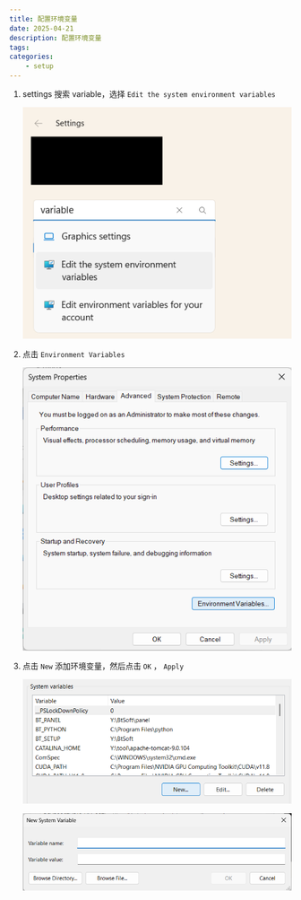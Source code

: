 ```yaml
---
title: 配置环境变量
date: 2025-04-21
description: 配置环境变量
tags: 
categories:
    - setup
---
```


1. settings 搜索 variable，选择 `Edit the system environment variables`
   
   ![alt text](image-8.png)

2. 点击 `Environment Variables`
   
   ![alt text](image-9.png)

3. 点击 `New` 添加环境变量，然后点击 `OK` ， `Apply`

    ![alt text](image-10.png)

    ![alt text](image-11.png)